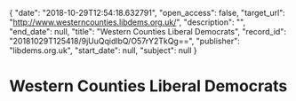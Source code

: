 {
  "date": "2018-10-29T12:54:18.632791", 
  "open_access": false, 
  "target_url": "http://www.westerncounties.libdems.org.uk/", 
  "description": "", 
  "end_date": null, 
  "title": "Western Counties Liberal Democrats", 
  "record_id": "20181029T125418/9jUuQqidlbQ/O57rY2TkQg==", 
  "publisher": "libdems.org.uk", 
  "start_date": null, 
  "subject": null
}

# Western Counties Liberal Democrats

